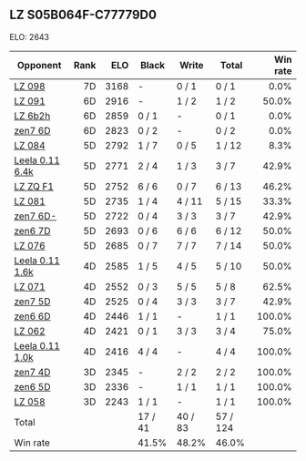 ## LZ S05B064F-C77779D0 ##

ELO: 2643

Opponent | Rank | ELO | Black | Write | Total | Win rate
---------|-----:|----:|-------|-------|-------|-------:
[LZ 098](LZ%20098.md) | 7D | 3168 | - | 0 / 1 | 0 / 1 | 0.0%
[LZ 091](LZ%20091.md) | 6D | 2916 | - | 1 / 2 | 1 / 2 | 50.0%
[LZ 6b2h](LZ%206b2h.md) | 6D | 2859 | 0 / 1 | - | 0 / 1 | 0.0%
[zen7 6D](zen7%206D.md) | 6D | 2823 | 0 / 2 | - | 0 / 2 | 0.0%
[LZ 084](LZ%20084.md) | 5D | 2792 | 1 / 7 | 0 / 5 | 1 / 12 | 8.3%
[Leela 0.11 6.4k](Leela%200.11%206.4k.md) | 5D | 2771 | 2 / 4 | 1 / 3 | 3 / 7 | 42.9%
[LZ ZQ F1](LZ%20ZQ%20F1.md) | 5D | 2752 | 6 / 6 | 0 / 7 | 6 / 13 | 46.2%
[LZ 081](LZ%20081.md) | 5D | 2735 | 1 / 4 | 4 / 11 | 5 / 15 | 33.3%
[zen7 6D-](zen7%206D-.md) | 5D | 2722 | 0 / 4 | 3 / 3 | 3 / 7 | 42.9%
[zen6 7D](zen6%207D.md) | 5D | 2693 | 0 / 6 | 6 / 6 | 6 / 12 | 50.0%
[LZ 076](LZ%20076.md) | 5D | 2685 | 0 / 7 | 7 / 7 | 7 / 14 | 50.0%
[Leela 0.11 1.6k](Leela%200.11%201.6k.md) | 4D | 2585 | 1 / 5 | 4 / 5 | 5 / 10 | 50.0%
[LZ 071](LZ%20071.md) | 4D | 2552 | 0 / 3 | 5 / 5 | 5 / 8 | 62.5%
[zen7 5D](zen7%205D.md) | 4D | 2525 | 0 / 4 | 3 / 3 | 3 / 7 | 42.9%
[zen6 6D](zen6%206D.md) | 4D | 2446 | 1 / 1 | - | 1 / 1 | 100.0%
[LZ 062](LZ%20062.md) | 4D | 2421 | 0 / 1 | 3 / 3 | 3 / 4 | 75.0%
[Leela 0.11 1.0k](Leela%200.11%201.0k.md) | 4D | 2416 | 4 / 4 | - | 4 / 4 | 100.0%
[zen7 4D](zen7%204D.md) | 3D | 2345 | - | 2 / 2 | 2 / 2 | 100.0%
[zen6 5D](zen6%205D.md) | 3D | 2336 | - | 1 / 1 | 1 / 1 | 100.0%
[LZ 058](LZ%20058.md) | 3D | 2243 | 1 / 1 | - | 1 / 1 | 100.0%
Total | | | 17 / 41 | 40 / 83 | 57 / 124 | 
Win rate| | | 41.5% | 48.2% | 46.0% | 

